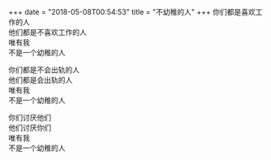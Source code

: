 +++
date = "2018-05-08T00:54:53"
title = "不幼稚的人"
+++
你们都是喜欢工作的人  
他们都是不喜欢工作的人  
唯有我  
不是一个幼稚的人  
  
你们都是不会出轨的人  
他们都是会出轨的人  
唯有我  
不是一个幼稚的人  
  
你们讨厌他们  
他们讨厌你们  
唯有我  
不是一个幼稚的人  